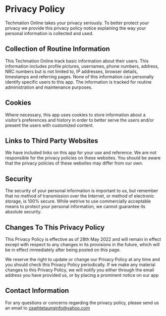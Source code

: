 # Privacy Policy

Techmation Online takes your privacy seriously. To better protect your privacy we provide this privacy policy notice explaining the way your personal information is collected and used.


## Collection of Routine Information

This Techmation Online track basic information about their users. This information includes profile pictures, usernames, phone numbers, address, NRC numbers but is not limited to, IP addresses, browser details, timestamps and referring pages. None of this information can personally identify specific users to this app. The information is tracked for routine administration and maintenance purposes.


## Cookies

Where necessary, this app uses cookies to store information about a visitor’s preferences and history in order to better serve the users and/or present the users with customized content.


## Links to Third Party Websites

We have included links on this app for your use and reference. We are not responsible for the privacy policies on these websites. You should be aware that the privacy policies of these websites may differ from our own.


## Security

The security of your personal information is important to us, but remember that no method of transmission over the Internet, or method of electronic storage, is 100% secure. While wetrive to use commercially acceptable means to protect your personal information, we cannot guarantee its absolute security.


## Changes To This Privacy Policy

This Privacy Policy is effective as of 28th May 2022 and will remain in effect except with respect to any changes in its provisions in the future, which will be in effect immediately after being posted on this page.

We reserve the right to update or change our Privacy Policy at any time and you should check this Privacy Policy periodically. If we make any material changes to this Privacy Policy, we will notify you either through the email address you have provided us, or by placing a prominent notice on our app


## Contact Information

For any questions or concerns regarding the privacy policy, please send us an email to zawhtetaunginfo@yahoo.com
